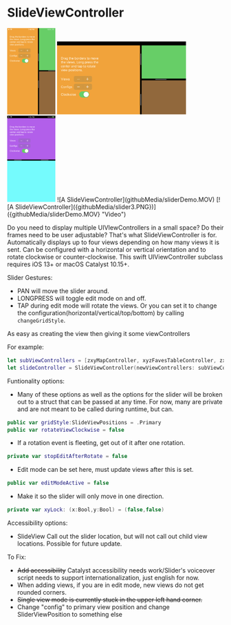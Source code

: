 #  SlideViewController

<img src="githubMedia/slider1.PNG" alt="drawing" height="200"/>
<img src="githubMedia/slider2.PNG" alt="drawing" width="300"/>
<img src="githubMedia/slider3.PNG" alt="drawing" height="200"/>
![A SlideViewController](githubMedia/sliderDemo.MOV)
[![A SlideViewController]({githubMedia/slider3.PNG})]({githubMedia/sliderDemo.MOV} "Video")

Do you need to display multiple UIVIewControllers in a small space? Do their frames need to be user adjustable? That's what SlideViewController is for.
Automatically displays up to four views depending on how many views it is sent. Can be configured with a horizontal or vertical orientation and to rotate clockwise or counter-clockwise.
This swift UIViewController subclass requires iOS 13+ or macOS Catalyst 10.15+.

Slider Gestures:
* PAN will move the slider around.
* LONGPRESS will toggle edit mode on and off.
* TAP during edit mode will rotate the views. Or you can set it to change the configuration(horizontal/vertical/top/bottom) by calling `changeGridStyle`.

As easy as creating the view then giving it some viewControllers

For example:
```swift
let subViewControllers = [zxyMapController, xyzFavesTableController, zxySettingController]
let slideController = SlideViewController(newViewControllers: subViewControllers) //Sets view position based in order (ie 0 = Primary, 1 = Secondary, etc.)
```
Funtionality options:
* Many of these options as well as the options for the slider will be broken out to a struct that can be passed at any time. For now, many are private and are not meant to be called during runtime, but can.
```swift
public var gridStyle:SlideViewPositions = .Primary
public var rotateViewClockwise = false
```

* If a rotation event is fleeting, get out of it after one rotation.
```swift
private var stopEditAfterRotate = false
```

* Edit mode can be set here, must update views after this is set.
```swift
public var editModeActive = false
```
* Make it so the slider will only move in one direction.
```swift
private var xyLock: (x:Bool,y:Bool) = (false,false)
```

Accessibility options:
* SlideView Call out the slider location, but will not call out child view locations. Possible for future update.


To Fix:
* ~~Add accessibility~~ Catalyst accessibility needs work/Slider's voiceover script needs to support internationalization, just english for now.
* When adding views, if you are in edit mode, new views do not get rounded corners.
* ~~Single view mode is currently stuck in the upper left hand corner.~~
* Change "config" to primary view position and change SliderViewPosition to something else

